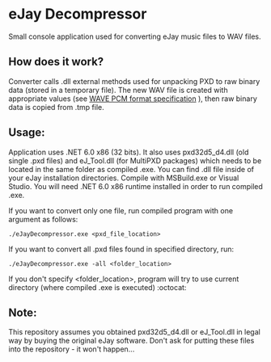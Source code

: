 


# eJay Decompressor
Small console application used for converting eJay music files to WAV files.
## How does it work?
Converter calls .dll external methods used for unpacking PXD to raw binary data (stored in a temporary file). The new WAV file is created with appropriate values (see  [WAVE PCM format specification](http://soundfile.sapp.org/doc/WaveFormat) ), then raw binary data is copied from .tmp file.
## Usage:
Application uses .NET 6.0 x86 (32 bits). It also uses pxd32d5_d4.dll (old single .pxd files) and eJ_Tool.dll (for MultiPXD packages) which needs to be located in the same folder as compiled .exe. You can find .dll file inside of your eJay installation directories.
Compile with MSBuild.exe or Visual Studio. You will need .NET 6.0 x86 runtime installed in order to run compiled .exe.

If you want to convert only one file, run compiled program with one argument as follows:
```
./eJayDecompressor.exe <pxd_file_location>
```

If you want to convert all .pxd files found in specified directory, run:
```
./eJayDecompressor.exe -all <folder_location>
```
If you don't specify <folder_location>, program will try to use current directory (where compiled .exe is executed) :octocat:
## Note:
This repository assumes you obtained pxd32d5_d4.dll or eJ_Tool.dll in legal way by buying the original eJay software. Don't ask for putting these files into the repository - it won't happen...
